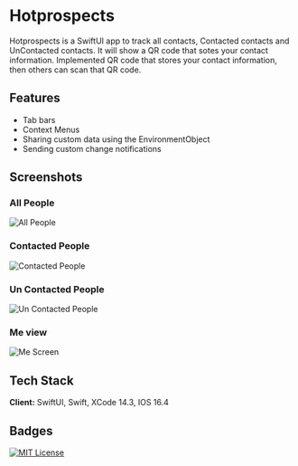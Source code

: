 
# Hotprospects

Hotprospects is a SwiftUI app to track all contacts, Contacted contacts and UnContacted contacts.  It will show a QR code that sotes your contact information.  Implemented QR code that stores your contact information, then others can scan that QR code.


## Features

- Tab bars
- Context Menus
- Sharing custom data using the EnvironmentObject
- Sending custom change notifications


## Screenshots

### All People
![All People](https://github.com/suneethanallamotu/HotProspects/blob/main/HotProspects/HotProspectsScreens/Simulator%20Screenshot%20-%20iPhone%2014%20Pro%20-%202023-05-21%20at%2023.33.17.png?raw=true)

### Contacted People
![Contacted People](https://github.com/suneethanallamotu/HotProspects/blob/main/HotProspects/HotProspectsScreens/Simulator%20Screenshot%20-%20iPhone%2014%20Pro%20-%202023-05-21%20at%2023.33.02.png?raw=true)

### Un Contacted People
![Un Contacted People](https://github.com/suneethanallamotu/HotProspects/blob/main/HotProspects/HotProspectsScreens/Simulator%20Screenshot%20-%20iPhone%2014%20Pro%20-%202023-05-21%20at%2023.32.52.png?raw=true)

### Me view
![Me Screen](https://github.com/suneethanallamotu/HotProspects/blob/main/HotProspects/HotProspectsScreens/Simulator%20Screenshot%20-%20iPhone%2014%20Pro%20-%202023-05-21%20at%2023.33.34.png?raw=true)


## Tech Stack

**Client:** SwiftUI, Swift, XCode 14.3, IOS 16.4




## Badges

[![MIT License](https://img.shields.io/badge/License-MIT-green.svg)](https://choosealicense.com/licenses/mit/)


